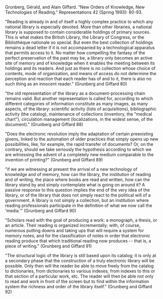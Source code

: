 Grunberg, Gérald, and Alain Giffard. “New Orders of Knowledge, New Technologies of Reading.” Representations 42 (Spring 1993): 80-93.


"Reading is already in and of itself a highly complex practice to which any national library is especially devoted. More than other libraries, a national library is supposed to contain considerable holdings of primary sources. This is what makes the British Library, the Library of Congress, or the Bibliothèque nationale so special. But even the best collection of holdings remains a dead letter if it is not accompanied by a technological apparatus that permits access to it. No matter how compelling the fantasy of the perfect preservation of the past may be, a library only becomes an active site of memory and of knowledge when it enables the meeting between its holdings and its readers. And just as there is no collection whose choice of contents, mode of organization, and means of access do not determine the perception and reaction that each reader has of and to it, there is also no such thing as an innocent reader." (Grunberg and Giffard 80)

"the old representation of the library as a document-processing chain remains valid. But another representation is called for, according to which different categories of information constitute as many images, as many aspects, of the library: scientific activity (lists of acquisitions), bibliographic activity (the catalog), maintenance of collections (inventory, the "medical chart"), circulation management (localizations, in the widest sense, of the document)." (Grunberg and Giffard 88)

"Does the electronic revolution imply the adaptation of certain preexisting givens, linked to the automation of older practices that simply opens up new possibilities, like, for example, the rapid transfer of documents? Or, on the contrary, should we take seriously the hypothesis according to which we are witnessing the advent of a completely new medium comparable to the invention of printing?" (Grunberg and Giffard 89)

"if we are witnessing at present the arrival of a new technology of knowledge and of memory, how can the library, the institution of reading and of writing, the place where books are read and written, how can the library stand by and simply contemplate what is going on around it? A passive response to this question implies the end of the very idea of the library, or of the library that does not simply react to the political will of a government. A library is not simply a collection, but an institution where reading professionals participate in the definition of what we now call the 'media.'" (Grunberg and Giffard 90)

"Scholars read with the goal of producing a work: a monograph, a thesis, or an article. Their reading is organized incrementally; with, of course, numerous putting downs and taking ups that will require a system for memory notes, and for the classification of notes in order that electronic reading produce that which traditional reading now produces -- that is, a piece of writing." (Grunberg and Giffard 91)

"The structural logic of the library is still based upon its catalog; it is only at a secondary phase that the construction of a truly electronic library will be possible. Only then will the reader be able to move freely from the catalog to dictionaries, from dictionaries to various indexes, from indexes to this or that section of a particular work, etc. The reader will then be able not only to read and work in front of the screen but to find within the information system the richness and order of the library itself." (Grunberg and Giffard 92)

